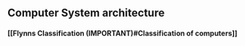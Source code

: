 ## Computer System architecture
#### [[Flynns Classification (IMPORTANT)#Classification of computers]]